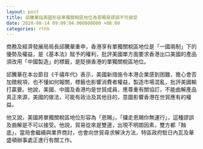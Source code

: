 ```yaml
---
layout: post
title: 邱騰華指美國形容單獨關稅區地位為恩賜是謬誤不可接受
date: 2020-08-14 09:09:04.000000000 +08:00
categories: rthk
---
```


商務及經濟發展局局長邱騰華重申，香港享有單獨關稅區地位是「一國兩制」下的優勢及權益，是《基本法》賦予的權利，批評美國單方面要求香港出口美國的產品須改用「中國製造」的標籤，是貶損香港的單獨關稅區地位。

邱騰華在本台節目《千禧年代》表示，美國新措施令本港企業感到困難，擔心會否加徵稅項，也不懂如何報關，標籤也影響消費者權益，製造市場混亂，批評美國輸打贏要。他說，美國、中國及香港均是世貿成員，應尊重有關協訂，不能曲解產品真正來源，美國的做法，可能有政治及其他目的，意圖影響香港在世貿應有的權益。

他又說，美國將單獨關稅區地位形容為「恩賜」，「攞走恩賜你無運行」，這種謬誤及曲解是不可以接受。他說，貿易從來是雙邊，出現不明朗因素，雙方都「蝕底」，當局會繼續與業界商討，也會向世貿尋求解決方法，特區政府駐日內瓦及華盛頓辦事處正進行有關工作。
